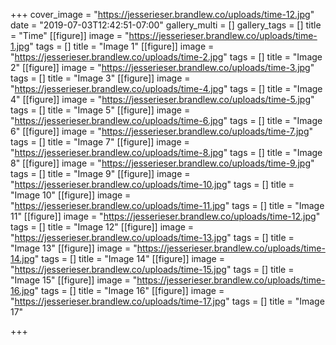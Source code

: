 +++
cover_image = "https://jesserieser.brandlew.co/uploads/time-12.jpg"
date = "2019-07-03T12:42:51-07:00"
gallery_multi = []
gallery_tags = []
title = "Time"
[[figure]]
image = "https://jesserieser.brandlew.co/uploads/time-1.jpg"
tags = []
title = "Image 1"
[[figure]]
image = "https://jesserieser.brandlew.co/uploads/time-2.jpg"
tags = []
title = "Image 2"
[[figure]]
image = "https://jesserieser.brandlew.co/uploads/time-3.jpg"
tags = []
title = "Image 3"
[[figure]]
image = "https://jesserieser.brandlew.co/uploads/time-4.jpg"
tags = []
title = "Image 4"
[[figure]]
image = "https://jesserieser.brandlew.co/uploads/time-5.jpg"
tags = []
title = "Image 5"
[[figure]]
image = "https://jesserieser.brandlew.co/uploads/time-6.jpg"
tags = []
title = "Image 6"
[[figure]]
image = "https://jesserieser.brandlew.co/uploads/time-7.jpg"
tags = []
title = "Image 7"
[[figure]]
image = "https://jesserieser.brandlew.co/uploads/time-8.jpg"
tags = []
title = "Image 8"
[[figure]]
image = "https://jesserieser.brandlew.co/uploads/time-9.jpg"
tags = []
title = "Image 9"
[[figure]]
image = "https://jesserieser.brandlew.co/uploads/time-10.jpg"
tags = []
title = "Image 10"
[[figure]]
image = "https://jesserieser.brandlew.co/uploads/time-11.jpg"
tags = []
title = "Image 11"
[[figure]]
image = "https://jesserieser.brandlew.co/uploads/time-12.jpg"
tags = []
title = "Image 12"
[[figure]]
image = "https://jesserieser.brandlew.co/uploads/time-13.jpg"
tags = []
title = "Image 13"
[[figure]]
image = "https://jesserieser.brandlew.co/uploads/time-14.jpg"
tags = []
title = "Image 14"
[[figure]]
image = "https://jesserieser.brandlew.co/uploads/time-15.jpg"
tags = []
title = "Image 15"
[[figure]]
image = "https://jesserieser.brandlew.co/uploads/time-16.jpg"
tags = []
title = "Image 16"
[[figure]]
image = "https://jesserieser.brandlew.co/uploads/time-17.jpg"
tags = []
title = "Image 17"

+++
